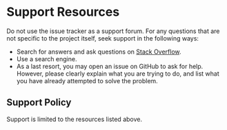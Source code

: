 # Support Resources

Do not use the issue tracker as a support forum. For any questions that are not specific to the project itself, seek support in the following ways:

- Search for answers and ask questions on [Stack Overflow](https://stackoverflow.com/questions).  
- Use a search engine.
- As a last resort, you may open an issue <!-- [open an issue](https://github.com/Strappazzon/<REPOSITORY>/issues/new/choose) -->
  on GitHub to ask for help. However, please clearly explain what you are trying to do, and list what you have already attempted to solve the problem.

## Support Policy

Support is limited to the resources listed above.
